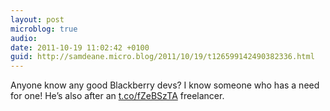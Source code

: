 ```yaml
---
layout: post
microblog: true
audio: 
date: 2011-10-19 11:02:42 +0100
guid: http://samdeane.micro.blog/2011/10/19/t126599142490382336.html
---
```

Anyone know any good Blackberry devs? I know someone who has a need for one! He’s also after an [t.co/fZeBSzTA](http://t.co/fZeBSzTA) freelancer.

